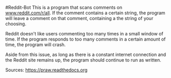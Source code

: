 #Reddit-Bot
This is a program that scans comments on www.reddit.com/r/all.
If the comment contains a certain string, the program will leave a comment on that comment, containing a the string of your choosing.

Reddit doesn't like users commenting too many times in a small window of time. If the program responds to too many comments in a certain amount of time, the program will crash.

Aside from this issue, as long as there is a constant internet connection and the Reddit site remains up, the program should continue to run as written.

Sources: https://praw.readthedocs.org
